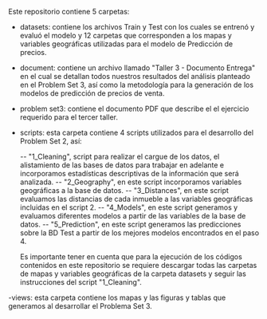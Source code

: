 Este repositorio contiene 5 carpetas:

- datasets: contiene los archivos Train y Test con los cuales se entrenó y evaluó el modelo y 12 carpetas que corresponden a los mapas y variables geográficas utilizadas para el modelo de Predicción de precios.

- document: contiene un archivo llamado "Taller 3 - Documento Entrega" en el cual se detallan todos nuestros resultados del análisis planteado en el Problem Set 3, así como la metodología para la generación de los modelos de predicción de precios de venta.

- problem set3: contiene el documento PDF que describe el el ejercicio requerido para el tercer taller.

- scripts: esta carpeta contiene 4 scripts utilizados para el desarrollo del Problem Set 2, así:

	-- "1_Cleaning", script para realizar el cargue de los datos, el alistamiento de las bases de datos para trabajar en adelante e incorporamos estadísticas 
	   descriptivas de la información que será analizada.
	-- "2_Geography", en este script incorporamos variables geográficas a la base de datos.
	-- "3_Distances", en este script evaluamos las distancias de cada inmueble a las variables geográficas incluidas en el script 2.
	-- "4_Models", en este script generamos y evaluamos diferentes modelos a partir de las variables de la base de datos.
 -- "5_Prediction", en este script generamos las predicciones sobre la BD Test a partir de los mejores modelos encontrados en el paso 4.
					 
	Es importante tener en cuenta que para la ejecución de los códigos contenidos en este repositorio se requiere descargar todas las carpetas de mapas y variables geográficas de la carpeta datasets y seguir las instrucciones del script "1_Cleaning".

-views: esta carpeta contiene los mapas y las figuras y tablas que generamos al desarrollar el Problema Set 3.
